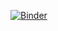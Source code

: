 [![Binder](https://mybinder.org/badge_logo.svg)](https://mybinder.org/v2/gh/agilebiofoundry/2019-02.26-28-cell-factory-design/master?filepath=01-getting-started.ipynb)
